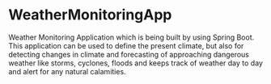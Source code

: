 # WeatherMonitoringApp
Weather Monitoring Application which is being built by using Spring Boot. This application can be used to define the present climate, but also for detecting changes in climate and forecasting of approaching dangerous weather like storms, cyclones, floods and keeps track of weather day to day and alert for any natural calamities.
